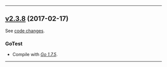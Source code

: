 

<hr>


## [v2.3.8](https://github.com/etcd-io/etcd/releases/tag/v2.3.8) (2017-02-17)

See [code changes](https://github.com/etcd-io/etcd/compare/v2.3.7...v2.3.8).

### GoTest

- Compile with [*Go 1.7.5*](https://golang.org/doc/devel/release.html#go1.7).


<hr>

